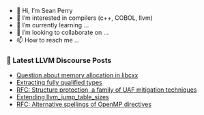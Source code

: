 - 👋 Hi, I’m Sean Perry
- 👀 I’m interested in compilers (c++, COBOL, llvm)
- 🌱 I’m currently learning ...
- 💞️ I’m looking to collaborate on ...
- 📫 How to reach me ...

<!---
s66perry/s66perry is a ✨ special ✨ repository because its `README.md` (this file) appears on your GitHub profile.
You can click the Preview link to take a look at your changes.
--->
### 📕 Latest LLVM Discourse Posts

<!-- DISCOURSE-LLVM:START -->
- [Question about memory allocation in libcxx](https://discourse.llvm.org/t/question-about-memory-allocation-in-libcxx/85781#post_2)
- [Extracting fully qualified types](https://discourse.llvm.org/t/extracting-fully-qualified-types/85679#post_8)
- [RFC: Structure protection, a family of UAF mitigation techniques](https://discourse.llvm.org/t/rfc-structure-protection-a-family-of-uaf-mitigation-techniques/85555#post_16)
- [Extending llvm_jump_table_sizes](https://discourse.llvm.org/t/extending-llvm-jump-table-sizes/85131#post_7)
- [RFC: Alternative spellings of OpenMP directives](https://discourse.llvm.org/t/rfc-alternative-spellings-of-openmp-directives/85507#post_15)
<!-- DISCOURSE-LLVM:END -->
